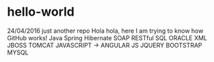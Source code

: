 # hello-world
24/04/2016 just another repo
Hola hola, here I am trying to know how GitHub works!
Java
Spring
Hibernate
SOAP
RESTful
SQL
ORACLE
XML
JBOSS
TOMCAT
JAVASCRIPT   -> ANGULAR JS
JQUERY
BOOTSTRAP
MYSQL
